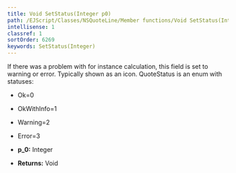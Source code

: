 ```yaml
---
title: Void SetStatus(Integer p0)
path: /EJScript/Classes/NSQuoteLine/Member functions/Void SetStatus(Integer p_0)
intellisense: 1
classref: 1
sortOrder: 6269
keywords: SetStatus(Integer)
---
```


If there was a problem with for instance calculation, this field is set to warning or error. Typically shown as an icon. QuoteStatus is an enum with statuses: 

* Ok=0
* OkWithInfo=1
* Warning=2
* Error=3

* **p_0:** Integer
* **Returns:** Void


